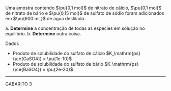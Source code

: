 Uma amostra contendo $\pu{0,1 mol}$ de nitrato de cálcio, $\pu{0,1 mol}$ de nitrato de bário e $\pu{0,15 mol}$ de sulfato de sódio foram adicionados em $\pu{600 mL}$ de água destilada.

a. **Determine** a concentração de todas as espécies em solução no equilíbrio.
b. **Determine** outra coisa.

Dados

- Produto de solubilidade do sulfato de cálcio $K_\mathrm{ps}(\ce{CaSO4}) = \pu{1e-10}$
- Produto de solubilidade do sulfato de bário $K_\mathrm{ps}(\ce{BaSO4}) = \pu{2e-20}$

---

GABARITO 3